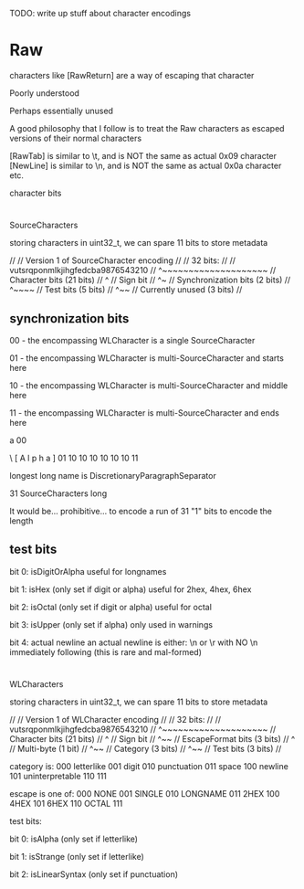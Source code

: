 
TODO: write up stuff about character encodings



# Raw

characters like \[RawReturn] are a way of escaping that character

Poorly understood

Perhaps essentially unused



A good philosophy that I follow is to treat the Raw characters as escaped versions of their normal characters

\[RawTab] is similar to \t, and is NOT the same as actual 0x09 character
\[NewLine] is similar to \n, and is NOT the same as actual 0x0a character
etc.








character bits


#
SourceCharacters

storing characters in uint32_t, we can spare 11 bits to store metadata


//
// Version 1 of SourceCharacter encoding
//
// 32 bits:
//
// vutsrqponmlkjihgfedcba9876543210
//            ^~~~~~~~~~~~~~~~~~~~~
//            Character bits (21 bits)
//           ^
//           Sign bit
//         ^~
//         Synchronization bits (2 bits)
//    ^~~~~
//    Test bits (5 bits)
// ^~~
// Currently unused (3 bits)
//




## synchronization bits

00 - the encompassing WLCharacter is a single SourceCharacter

01 - the encompassing WLCharacter is multi-SourceCharacter and starts here

10 - the encompassing WLCharacter is multi-SourceCharacter and middle here

11 - the encompassing WLCharacter is multi-SourceCharacter and ends here


a
00

\  [  A  l  p  h  a  ]
01 10 10 10 10 10 10 11


longest long name is DiscretionaryParagraphSeparator

31 SourceCharacters long

It would be... prohibitive... to encode a run of 31 "1" bits to encode the length 









## test bits

bit 0: isDigitOrAlpha
useful for longnames

bit 1: isHex (only set if digit or alpha)
useful for 2hex, 4hex, 6hex

bit 2: isOctal (only set if digit or alpha)
useful for octal

bit 3: isUpper (only set if alpha)
only used in warnings

bit 4: actual newline
an actual newline is either:
\n  or
\r  with NO \n immediately following (this is rare and mal-formed)






#
WLCharacters

storing characters in uint32_t, we can spare 11 bits to store metadata


//
// Version 1 of WLCharacter encoding
//
// 32 bits:
//
// vutsrqponmlkjihgfedcba9876543210
//            ^~~~~~~~~~~~~~~~~~~~~
//            Character bits (21 bits)
//           ^
//           Sign bit
//        ^~~
//        EscapeFormat bits (3 bits)
//       ^
//       Multi-byte (1 bit)
//    ^~~
//    Category (3 bits)
// ^~~
// Test bits (3 bits)
//







category is:
000 letterlike
001 digit
010 punctuation
011 space
100 newline
101 uninterpretable
110 <unused>
111 <unused>



escape is one of:
000 NONE
001 SINGLE
010 LONGNAME
011 2HEX
100 4HEX
101 6HEX
110 OCTAL
111 <unused>


test bits:

bit 0: isAlpha (only set if letterlike)

bit 1: isStrange (only set if letterlike)

bit 2: isLinearSyntax (only set if punctuation)



















